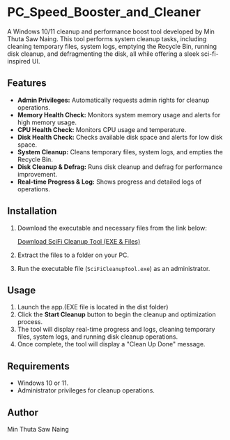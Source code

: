 # PC_Speed_Booster_and_Cleaner

A Windows 10/11 cleanup and performance boost tool developed by Min Thuta Saw Naing. This tool performs system cleanup tasks, including cleaning temporary files, system logs, emptying the Recycle Bin, running disk cleanup, and defragmenting the disk, all while offering a sleek sci-fi-inspired UI.

## Features

- **Admin Privileges:** Automatically requests admin rights for cleanup operations.
- **Memory Health Check:** Monitors system memory usage and alerts for high memory usage.
- **CPU Health Check:** Monitors CPU usage and temperature.
- **Disk Health Check:** Checks available disk space and alerts for low disk space.
- **System Cleanup:** Cleans temporary files, system logs, and empties the Recycle Bin.
- **Disk Cleanup & Defrag:** Runs disk cleanup and defrag for performance improvement.
- **Real-time Progress & Log:** Shows progress and detailed logs of operations.

## Installation

1. Download the executable and necessary files from the link below:
   
   [Download SciFi Cleanup Tool (EXE & Files)](https://mega.nz/file/stYGHLYA#SZd9DEkD6vHd7f1JiW5LrhulDrZOy4NVFU4-mN0i-eU)

2. Extract the files to a folder on your PC.

3. Run the executable file (`SciFiCleanupTool.exe`) as an administrator.

## Usage

1. Launch the app.(EXE file is located in the dist folder)
2. Click the **Start Cleanup** button to begin the cleanup and optimization process.
3. The tool will display real-time progress and logs, cleaning temporary files, system logs, and running disk cleanup operations.
4. Once complete, the tool will display a "Clean Up Done" message.

## Requirements

- Windows 10 or 11.
- Administrator privileges for cleanup operations.

## Author

Min Thuta Saw Naing


